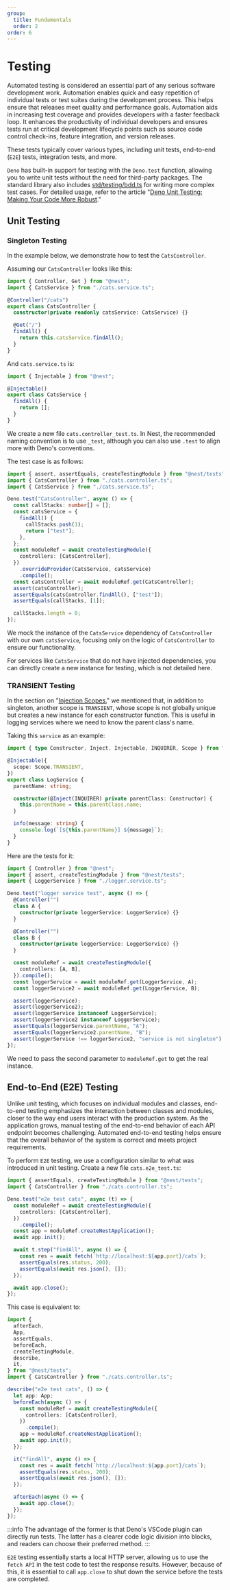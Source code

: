 ```yaml
---
group:
  title: Fundamentals
  order: 2
order: 6
---
```


# Testing

Automated testing is considered an essential part of any serious software development work. Automation enables quick and easy repetition of individual tests or test suites during the development process. This helps ensure that releases meet quality and performance goals. Automation aids in increasing test coverage and provides developers with a faster feedback loop. It enhances the productivity of individual developers and ensures tests run at critical development lifecycle points such as source code control check-ins, feature integration, and version releases.

These tests typically cover various types, including unit tests, end-to-end (`E2E`) tests, integration tests, and more.

`Deno` has built-in support for testing with the `Deno.test` function, allowing you to write unit tests without the need for third-party packages. The standard library also includes [std/testing/bdd.ts](https://deno.land/std@0.202.0/testing/bdd.ts) for writing more complex test cases. For detailed usage, refer to the article "[Deno Unit Testing: Making Your Code More Robust](../blog/02_deno_unit)."

## Unit Testing

### Singleton Testing

In the example below, we demonstrate how to test the `CatsController`.

Assuming our `CatsController` looks like this:

```typescript
import { Controller, Get } from "@nest";
import { CatsService } from "./cats.service.ts";

@Controller("/cats")
export class CatsController {
  constructor(private readonly catsService: CatsService) {}

  @Get("/")
  findAll() {
    return this.catsService.findAll();
  }
}
```

And `cats.service.ts` is:

```typescript
import { Injectable } from "@nest";

@Injectable()
export class CatsService {
  findAll() {
    return [];
  }
}
```

We create a new file `cats.controller_test.ts`. In Nest, the recommended naming convention is to use `_test`, although you can also use `.test` to align more with Deno's conventions.

The test case is as follows:

```typescript
import { assert, assertEquals, createTestingModule } from "@nest/tests";
import { CatsController } from "./cats.controller.ts";
import { CatsService } from "./cats.service.ts";

Deno.test("CatsController", async () => {
  const callStacks: number[] = [];
  const catsService = {
    findAll() {
      callStacks.push(1);
      return ["test"];
    },
  };
  const moduleRef = await createTestingModule({
    controllers: [CatsController],
  })
    .overrideProvider(CatsService, catsService)
    .compile();
  const catsController = await moduleRef.get(CatsController);
  assert(catsController);
  assertEquals(catsController.findAll(), ["test"]);
  assertEquals(callStacks, [1]);

  callStacks.length = 0;
});
```

We mock the instance of the `CatsService` dependency of `CatsController` with our own `catsService`, focusing only on the logic of `CatsController` to ensure our functionality.

For services like `CatsService` that do not have injected dependencies, you can directly create a new instance for testing, which is not detailed here.

### TRANSIENT Testing

In the section on "[Injection Scopes](./13_scope)," we mentioned that, in addition to singleton, another scope is `TRANSIENT`, whose scope is not globally unique but creates a new instance for each constructor function. This is useful in logging services where we need to know the parent class's name.

Taking this `service` as an example:

```typescript
import { type Constructor, Inject, Injectable, INQUIRER, Scope } from "@nest";

@Injectable({
  scope: Scope.TRANSIENT,
})
export class LogService {
  parentName: string;

  constructor(@Inject(INQUIRER) private parentClass: Constructor) {
    this.parentName = this.parentClass.name;
  }

  info(message: string) {
    console.log(`[${this.parentName}] ${message}`);
  }
}
```

Here are the tests for it:

```typescript
import { Controller } from "@nest";
import { assert, createTestingModule } from "@nest/tests";
import { LoggerService } from "./logger.service.ts";

Deno.test("logger service test", async () => {
  @Controller("")
  class A {
    constructor(private loggerService: LoggerService) {}
  }

  @Controller("")
  class B {
    constructor(private loggerService: LoggerService) {}
  }

  const moduleRef = await createTestingModule({
    controllers: [A, B],
  }).compile();
  const loggerService = await moduleRef.get(LoggerService, A);
  const loggerService2 = await moduleRef.get(LoggerService, B);

  assert(loggerService);
  assert(loggerService2);
  assert(loggerService instanceof LoggerService);
  assert(loggerService2 instanceof LoggerService);
  assertEquals(loggerService.parentName, "A");
  assertEquals(loggerService2.parentName, "B");
  assert(loggerService !== loggerService2, "service is not singleton");
});
```

We need to pass the second parameter to `moduleRef.get` to get the real instance.

## End-to-End (E2E) Testing

Unlike unit testing, which focuses on individual modules and classes, end-to-end testing emphasizes the interaction between classes and modules, closer to the way end users interact with the production system. As the application grows, manual testing of the end-to-end behavior of each API endpoint becomes challenging. Automated end-to-end testing helps ensure that the overall behavior of the system is correct and meets project requirements.

To perform `E2E` testing, we use a configuration similar to what was introduced in unit testing. Create a new file `cats.e2e_test.ts`:

```typescript
import { assertEquals, createTestingModule } from "@nest/tests";
import { CatsController } from "./cats.controller.ts";

Deno.test("e2e test cats", async (t) => {
  const moduleRef = await createTestingModule({
    controllers: [CatsController],
  })
    .compile();
  const app = moduleRef.createNestApplication();
  await app.init();

  await t.step("findAll", async () => {
    const res = await fetch(`http://localhost:${app.port}/cats`);
    assertEquals(res.status, 200);
    assertEquals(await res.json(), []);
  });

  await app.close();
});
```

This case is equivalent to:

```typescript
import {
  afterEach,
  App,
  assertEquals,
  beforeEach,
  createTestingModule,
  describe,
  it,
} from "@nest/tests";
import { CatsController } from "./cats.controller.ts";

describe("e2e test cats", () => {
  let app: App;
  beforeEach(async () => {
    const moduleRef = await createTestingModule({
      controllers: [CatsController],
    })
      .compile();
    app = moduleRef.createNestApplication();
    await app.init();
  });

  it("findAll", async () => {
    const res = await fetch(`http://localhost:${app.port}/cats`);
    assertEquals(res.status, 200);
    assertEquals(await res.json(), []);
  });

  afterEach(async () => {
    await app.close();
  });
});
```

:::info
The advantage of the former is that Deno's VSCode plugin can directly run tests. The latter has a clearer code logic division into blocks, and readers can choose their preferred method.
:::

`E2E` testing essentially starts a local HTTP server, allowing us to use the `fetch API` in the test code to test the response results. However, because of this, it is essential to call `app.close` to shut down the service before the tests are completed.
